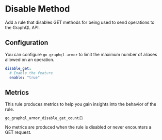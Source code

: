 # Disable Method

Add a rule that disables GET methods for being used to send operations to the GraphQL API.

<!-- TOC -->

## Configuration

You can configure `go-graphql-armor` to limit the maximum number of aliases allowed on an operation.

```yaml
disable_get:
  # Enable the feature
  enable: "true"
```

## Metrics

This rule produces metrics to help you gain insights into the behavior of the rule.

```
go_graphql_armor_disable_get_count{}
```

No metrics are produced when the rule is disabled or never encounters a GET request.